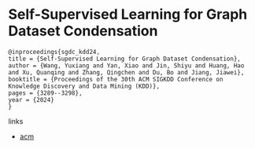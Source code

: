 # Self-Supervised Learning for Graph Dataset Condensation

```
@inproceedings{sgdc_kdd24,
title = {Self-Supervised Learning for Graph Dataset Condensation},
author = {Wang, Yuxiang and Yan, Xiao and Jin, Shiyu and Huang, Hao and Xu, Quanqing and Zhang, Qingchen and Du, Bo and Jiang, Jiawei},
booktitle = {Proceedings of the 30th ACM SIGKDD Conference on Knowledge Discovery and Data Mining (KDD)},
pages = {3289--3298},
year = {2024}
}
```

links
- [acm](https://dl.acm.org/doi/10.1145/3637528.3671682)
